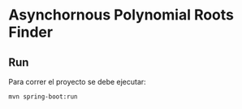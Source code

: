 # Asynchornous Polynomial Roots Finder

## Run

Para correr el proyecto se debe ejecutar:
```
mvn spring-boot:run
```